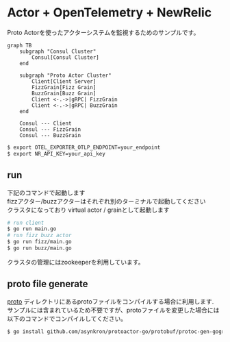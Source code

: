 # Actor + OpenTelemetry + NewRelic

Proto Actorを使ったアクターシステムを監視するためのサンプルです。

```mermaid
graph TB
    subgraph "Consul Cluster"
        Consul[Consul Cluster]
    end

    subgraph "Proto Actor Cluster"
        Client[Client Server]
        FizzGrain[Fizz Grain]
        BuzzGrain[Buzz Grain]
        Client <-.->|gRPC| FizzGrain
        Client <-.->|gRPC| BuzzGrain
    end

    Consul --- Client
    Consul --- FizzGrain
    Consul --- BuzzGrain
```

```bash
$ export OTEL_EXPORTER_OTLP_ENDPOINT=your_endpoint
$ export NR_API_KEY=your_api_key
```

## run

下記のコマンドで起動します  
fizzアクター/buzzアクターはそれぞれ別のターミナルで起動してください  
クラスタになっており virtual actor / grainとして起動します

```bash
# run client
$ go run main.go
# run fizz buzz actor
$ go run fizz/main.go
$ go run buzz/main.go
```

クラスタの管理にはzookeeperを利用しています。  

## proto file generate

[proto](./shared) ディレクトリにあるprotoファイルをコンパイルする場合に利用します.  
サンプルには含まれているため不要ですが、protoファイルを変更した場合には以下のコマンドでコンパイルしてください。  

```bash
$ go install github.com/asynkron/protoactor-go/protobuf/protoc-gen-gograinv2@dev 
```

